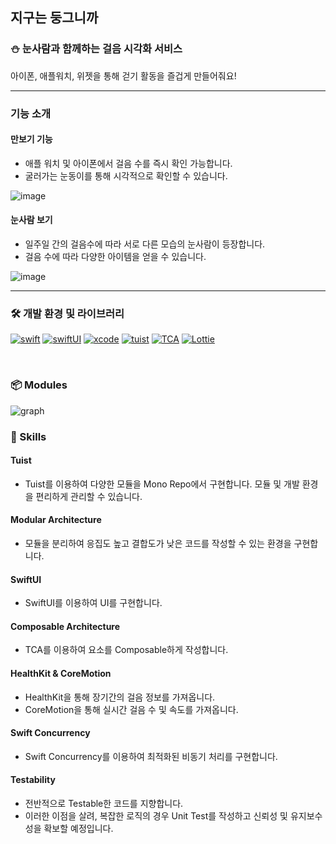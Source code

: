 ## 지구는 둥그니까

### ⛄ 눈사람과 함께하는 걸음 시각화 서비스

아이폰, 애플워치, 위젯을 통해 걷기 활동을 즐겁게 만들어줘요!

---

### 기능 소개

#### 만보기 기능
- 애플 워치 및 아이폰에서 걸음 수를 즉시 확인 가능합니다.
- 굴러가는 눈동이를 통해 시각적으로 확인할 수 있습니다. <br>

![image](https://github.com/Earth-Is-Round/Client-iOS/assets/77208067/9f00a0f6-c2cf-45d1-9fc7-abdc69e86e01)

#### 눈사람 보기

- 일주일 간의 걸음수에 따라 서로 다른 모습의 눈사람이 등장합니다.
- 걸음 수에 따라 다양한 아이템을 얻을 수 있습니다.

![image](https://github.com/Earth-Is-Round/Client-iOS/assets/77208067/2f1bc02f-319d-4867-bb6d-52c3042fe292)


---

### 🛠 개발 환경 및 라이브러리
[![swift](https://img.shields.io/badge/swift-5.8-orange)]() [![swiftUI](https://img.shields.io/badge/swift-5.8-orange)]() [![xcode](https://img.shields.io/badge/Xcode-14.2-blue)]() [![tuist](https://img.shields.io/badge/Tuist-3.16.0-purple)]() [![TCA](https://img.shields.io/badge/TCA-0.5.0-yellow)]() [![Lottie](https://img.shields.io/badge/Lottie-4.1.3-orange)]()

<br>

### 📦 Modules

![graph](https://github.com/Earth-Is-Round/Client-iOS/assets/77208067/b868711e-9789-411d-8def-a5e661e5d332)

### 🏡 Skills

#### Tuist
- Tuist를 이용하여 다양한 모듈을 Mono Repo에서 구현합니다. 모듈 및 개발 환경을 편리하게 관리할 수 있습니다.

#### Modular Architecture
- 모듈을 분리하여 응집도 높고 결합도가 낮은 코드를 작성할 수 있는 환경을 구현합니다.

#### SwiftUI
- SwiftUI를 이용하여 UI를 구현합니다.

#### Composable Architecture
- TCA를 이용하여 요소를 Composable하게 작성합니다.

#### HealthKit & CoreMotion
- HealthKit을 통해 장기간의 걸음 정보를 가져옵니다.
- CoreMotion을 통해 실시간 걸음 수 및 속도를 가져옵니다.

#### Swift Concurrency
- Swift Concurrency를 이용하여 최적화된 비동기 처리를 구현합니다.

#### Testability
- 전반적으로 Testable한 코드를 지향합니다.
- 이러한 이점을 살려, 복잡한 로직의 경우 Unit Test를 작성하고 신뢰성 및 유지보수성을 확보할 예정입니다.
